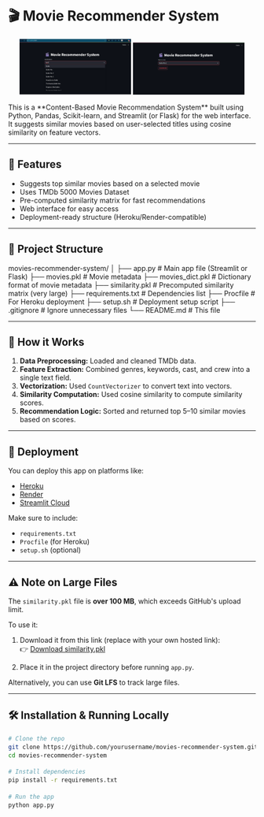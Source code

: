 # 🎬 Movie Recommender System
<p align="center">
  <img src="https://github.com/TusharKotian/Movies-Recommendation-website/blob/main/Screenshot%202025-07-17%20103519.png?raw=true" width="45%" />
  <img src="https://github.com/TusharKotian/Movies-Recommendation-website/blob/main/Screenshot%202025-07-17%20103728.png?raw=true" width="45%" />
</p>
This is a **Content-Based Movie Recommendation System** built using Python, Pandas, Scikit-learn, and Streamlit (or Flask) for the web interface. It suggests similar movies based on user-selected titles using cosine similarity on feature vectors.

---

## 📌 Features

- Suggests top similar movies based on a selected movie
- Uses TMDb 5000 Movies Dataset
- Pre-computed similarity matrix for fast recommendations
- Web interface for easy access
- Deployment-ready structure (Heroku/Render-compatible)

---

## 📁 Project Structure

movies-recommender-system/
│
├── app.py # Main app file (Streamlit or Flask)
├── movies.pkl # Movie metadata
├── movies_dict.pkl # Dictionary format of movie metadata
├── similarity.pkl # Precomputed similarity matrix (very large)
├── requirements.txt # Dependencies list
├── Procfile # For Heroku deployment
├── setup.sh # Deployment setup script
├── .gitignore # Ignore unnecessary files
└── README.md # This file



---

## 🧠 How it Works

1. **Data Preprocessing:** Loaded and cleaned TMDb data.
2. **Feature Extraction:** Combined genres, keywords, cast, and crew into a single text field.
3. **Vectorization:** Used `CountVectorizer` to convert text into vectors.
4. **Similarity Computation:** Used cosine similarity to compute similarity scores.
5. **Recommendation Logic:** Sorted and returned top 5–10 similar movies based on scores.

---

## 🚀 Deployment

You can deploy this app on platforms like:

- [Heroku](https://www.heroku.com/)
- [Render](https://render.com/)
- [Streamlit Cloud](https://streamlit.io/cloud)

Make sure to include:
- `requirements.txt`
- `Procfile` (for Heroku)
- `setup.sh` (optional)

---

## ⚠️ Note on Large Files

The `similarity.pkl` file is **over 100 MB**, which exceeds GitHub's upload limit.

To use it:

1. Download it from this link (replace with your own hosted link):  
   👉 [Download similarity.pkl](https://drive.google.com/drive/folders/10o4-ZXzSK1_lSCaadch4AayIvj2DLPCp?usp=drive_link)

2. Place it in the project directory before running `app.py`.

Alternatively, you can use **Git LFS** to track large files.

---

## 🛠 Installation & Running Locally

```bash
# Clone the repo
git clone https://github.com/yourusername/movies-recommender-system.git
cd movies-recommender-system

# Install dependencies
pip install -r requirements.txt

# Run the app
python app.py

